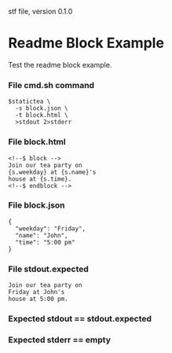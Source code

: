 stf file, version 0.1.0

# Readme Block Example

Test the readme block example.

### File cmd.sh command

~~~
$statictea \
  -s block.json \
  -t block.html \
  >stdout 2>stderr
~~~

### File block.html

~~~
<!--$ block -->
Join our tea party on
{s.weekday} at {s.name}'s
house at {s.time}.
<!--$ endblock -->
~~~

### File block.json

~~~
{
  "weekday": "Friday",
  "name": "John",
  "time": "5:00 pm"
}
~~~

### File stdout.expected

~~~
Join our tea party on
Friday at John's
house at 5:00 pm.
~~~

### Expected stdout == stdout.expected
### Expected stderr == empty
